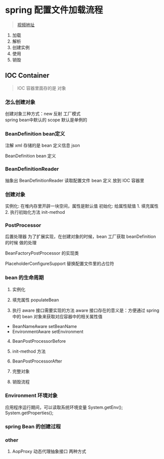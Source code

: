 # spring 配置文件加载流程

> [视频地址](https://www.bilibili.com/video/BV1iZ4y137CZ?p=7)

1. 加载
2. 解析
3. 创建实例
4. 使用
5. 销毁

## IOC Container

> IOC 容器里面存的是 对象

### 怎么创建对象

创建对象三种方式：new  反射  工厂模式     
spring bean中默认的 scope 默认是单例的

### BeanDefinition bean定义

注解
xml      存储的是 bean 定义信息
json 

BeanDefinition bean 定义

### BeanDefinitionReader 

抽象出 BeanDefinitionReader  读取配置文件 bean 定义 放到 IOC 容器里

### 创建对象

实例化: 在堆内存里开辟一块空间，属性是默认值 
初始化: 给属性赋值   1. 填充属性 2. 执行初始化方法 init-method

### PostProcessor

后置处理器 为了扩展实现，在创建对象的时候，bean 工厂获取 beanDefinition 的时候 做的处理

BeanFactoryPostProcessor 的实现类

PlaceholderConfigureSupport  替换配置文件里的占位符  

### bean 的生命周期

1. 实例化

2. 填充属性 populateBean 

3. 执行 aware 接口需要实现的方法 aware 接口存在的意义是：方便通过 spring 中的 bean 对象来获取对应容器中的相关属性值
- BeanNameAware setBeanName
- EnvironmentAware setEnvironment

4. BeanPostProcessorBefore 

5. init-method 方法

6. BeanPostProcessorAfter

7. 完整对象

8. 销毁流程

### Environment 环境对象

应用程序运行期间，可以读取系统环境变量
System.getEnv();
System.getProperties();


### spring Bean 的创建过程


### other

1. AopProxy 动态代理抽象接口
两种方式





